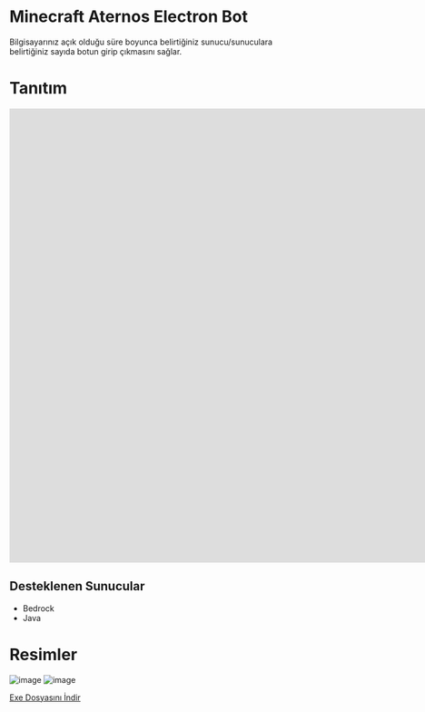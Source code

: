 # Minecraft Aternos Electron Bot

Bilgisayarınız açık olduğu süre boyunca belirtiğiniz sunucu/sunuculara belirtiğiniz sayıda botun girip çıkmasını sağlar.

# Tanıtım

<iframe width="2114" height="800" src="https://www.youtube.com/embed/R2FQdL6PzKA" title="Minecraft Sunucularına Giriş Çıkış Yapan Bot" frameborder="0" allow="accelerometer; autoplay; clipboard-write; encrypted-media; gyroscope; picture-in-picture; web-share" allowfullscreen></iframe>

## Desteklenen Sunucular

- Bedrock 
- Java

# Resimler

![image](https://user-images.githubusercontent.com/63351166/211203878-42bd4c5c-0ad1-4e21-911e-ca138a49d4b9.png)
![image](https://user-images.githubusercontent.com/63351166/211203894-b7fe1736-a18f-420a-8cf8-abdbf9168641.png)

[Exe Dosyasını İndir](https://drive.google.com/file/d/11PbevLUPWWVz_qszS6hWDqC83CZjstFE/view?usp=sharing)
